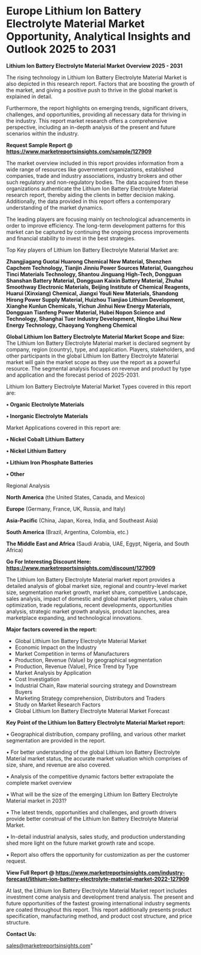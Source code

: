  # Europe Lithium Ion Battery Electrolyte Material Market Opportunity, Analytical Insights and Outlook 2025 to 2031

<Strong> Lithium Ion Battery Electrolyte Material Market Overview 2025 - 2031</strong>

The rising technology in Lithium Ion Battery Electrolyte Material Market is also depicted in this research report. Factors that are boosting the growth of the market, and giving a positive push to thrive in the global market is explained in detail.

Furthermore, the report highlights on emerging trends, significant drivers, challenges, and opportunities, providing all necessary data for thriving in the industry. This report market research offers a comprehensive perspective, including an in-depth analysis of the present and future scenarios within the industry.

<strong>Request Sample Report @ <a href=https://www.marketreportsinsights.com/sample/127909>https://www.marketreportsinsights.com/sample/127909</a></strong>

The market overview included in this report provides information from a wide range of resources like government organizations, established companies, trade and industry associations, industry brokers and other such regulatory and non-regulatory bodies. The data acquired from these organizations authenticate the Lithium Ion Battery Electrolyte Material research report, thereby aiding the clients in better decision making. Additionally, the data provided in this report offers a contemporary understanding of the market dynamics.

The leading players are focusing mainly on technological advancements in order to improve efficiency. The long-term development patterns for this market can be captured by continuing the ongoing process improvements and financial stability to invest in the best strategies.

Top Key players of Lithium Ion Battery Electrolyte Material Market are:

<strong>Zhangjiagang Guotai Huarong Chemical New Material, Shenzhen Capchem Technology, Tianjin Jinniu Power Sources Material, Guangzhou Tinci Materials Technology, Shantou Jinguang High-Tech, Dongguan Shanshan Battery Material, Dongguan Kaixin Battery Material, Zhuhai Smoothway Electronic Materials, Beijing Institute of Chemical Reagents, Huarui (Xinxiang) Chemical, Jiangxi Youli New Materials, Shandong Hirong Power Supply Material, Huizhou Tianjiao Lithium Development, Xianghe Kunlun Chemicals, Yichun Jinhui New Energy Materials, Dongguan Tianfeng Power Material, Hubei Nopon Science and Technology, Shanghai Tuer Industry Development, Ningbo Lihui New Energy Technology, Chaoyang Yongheng Chemical</strong>

<strong><b>Global Lithium Ion Battery Electrolyte Material Market Scope and Size:</b></strong>
The Lithium Ion Battery Electrolyte Material market is declared segment by company, region (country), type, and application. Players, stakeholders, and other participants in the global Lithium Ion Battery Electrolyte Material market will gain the market scope as they use the report as a powerful resource. The segmental analysis focuses on revenue and product by type and application and the forecast period of 2025-2031.

Lithium Ion Battery Electrolyte Material Market Types covered in this report are:

<strong>• Organic Electrolyte Materials

• Inorganic Electrolyte Materials</strong>

Market Applications covered in this report are:

<strong>• Nickel Cobalt Lithium Battery

• Nickel Lithium Battery

• Lithium Iron Phosphate Batteries

• Other</strong> 

Regional Analysis

<strong>North America</strong> (the United States, Canada, and Mexico)

<strong>Europe</strong> (Germany, France, UK, Russia, and Italy)

<strong>Asia-Pacific</strong> (China, Japan, Korea, India, and Southeast Asia)

<strong>South America</strong> (Brazil, Argentina, Colombia, etc.)

<strong>The Middle East and Africa</strong> (Saudi Arabia, UAE, Egypt, Nigeria, and South Africa)

<strong>Go For Interesting Discount Here: <a href=https://www.marketreportsinsights.com/discount/127909>https://www.marketreportsinsights.com/discount/127909</a></strong>

The Lithium Ion Battery Electrolyte Material market report provides a detailed analysis of global market size, regional and country-level market size, segmentation market growth, market share, competitive Landscape, sales analysis, impact of domestic and global market players, value chain optimization, trade regulations, recent developments, opportunities analysis, strategic market growth analysis, product launches, area marketplace expanding, and technological innovations.

<strong><b>Major factors covered in the report:</b></strong>
<ul>
  <li>Global Lithium Ion Battery Electrolyte Material Market </li>
  <li>Economic Impact on the Industry</li>
  <li>Market Competition in terms of Manufacturers</li>
  <li>Production, Revenue (Value) by geographical segmentation</li>
  <li>Production, Revenue (Value), Price Trend by Type</li>
  <li>Market Analysis by Application</li>
  <li>Cost Investigation</li>
  <li>Industrial Chain, Raw material sourcing strategy and Downstream Buyers</li>
  <li>Marketing Strategy comprehension, Distributors and Traders</li>
  <li>Study on Market Research Factors</li>
  <li>Global Lithium Ion Battery Electrolyte Material Market Forecast</li>
</ul>

<strong><b>Key Point of the Lithium Ion Battery Electrolyte Material Market report:</b></strong>

• Geographical distribution, company profiling, and various other market segmentation are provided in the report.

• For better understanding of the global Lithium Ion Battery Electrolyte Material market status, the accurate market valuation which comprises of size, share, and revenue are also covered.

• Analysis of the competitive dynamic factors better extrapolate the complete market overview

• What will be the size of the emerging Lithium Ion Battery Electrolyte Material market in 2031?

• The latest trends, opportunities and challenges, and growth drivers provide better construal of the Lithium Ion Battery Electrolyte Material Market.

• In-detail industrial analysis, sales study, and production understanding shed more light on the future market growth rate and scope.

• Report also offers the opportunity for customization as per the customer request.

<strong><b>View Full Report @ <a href=https://www.marketreportsinsights.com/industry-forecast/lithium-ion-battery-electrolyte-material-market-2022-127909>https://www.marketreportsinsights.com/industry-forecast/lithium-ion-battery-electrolyte-material-market-2022-127909</a></b></strong>


At last, the Lithium Ion Battery Electrolyte Material Market report includes investment come analysis and development trend analysis. The present and future opportunities of the fastest growing international industry segments are coated throughout this report. This report additionally presents product specification, manufacturing method, and product cost structure, and price structure.

<strong>Contact Us:</strong>

sales@marketreportsinsights.com"

